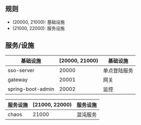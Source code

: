 ## 规则
- (20000, 21000): 基础设施
- (21000, 22000): 服务设施

## 服务/设施
|基础设施|[20000, 21000)|基础设施|
|---|---|---|
|sso-server|20000|单点登陆服务
|gateway|20001|网关|
|spring-boot-admin|20002|监控|

|服务设施|[21000, 22000)|服务设施|
|---|---|---|
|chaos|21000|混沌服务|
